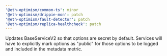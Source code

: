 ```yaml
---
'@eth-optimism/common-ts': minor
'@eth-optimism/drippie-mon': patch
'@eth-optimism/fault-detector': patch
'@eth-optimism/replica-healthcheck': patch
---
```


Updates BaseServiceV2 so that options are secret by default. Services will have to explicitly mark options as "public" for those options to be logged and included in the metadata metric.
